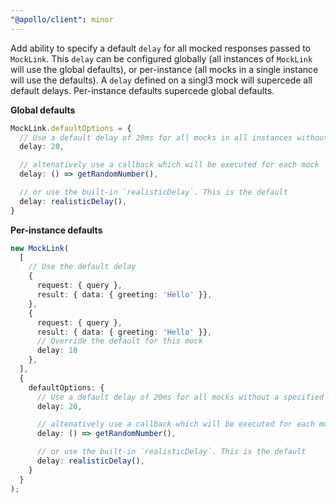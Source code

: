 ```yaml
---
"@apollo/client": minor
---
```


Add ability to specify a default `delay` for all mocked responses passed to `MockLink`. This `delay` can be configured globally (all instances of `MockLink` will use the global defaults), or per-instance (all mocks in a single instance will use the defaults). A `delay` defined on a singl3 mock will supercede all default delays. Per-instance defaults supercede global defaults.

**Global defaults**

```ts
MockLink.defaultOptions = {
  // Use a default delay of 20ms for all mocks in all instances without a specified delay
  delay: 20,

  // altenatively use a callback which will be executed for each mock
  delay: () => getRandomNumber(),

  // or use the built-in `realisticDelay`. This is the default
  delay: realisticDelay(),
}
```

**Per-instance defaults**

```ts
new MockLink(
  [
    // Use the default delay
    {
      request: { query },
      result: { data: { greeting: 'Hello' }},
    },
    {
      request: { query },
      result: { data: { greeting: 'Hello' }},
      // Override the default for this mock
      delay: 10
    },
  ],
  {
    defaultOptions: {
      // Use a default delay of 20ms for all mocks without a specified delay
      delay: 20,

      // altenatively use a callback which will be executed for each mock
      delay: () => getRandomNumber(),

      // or use the built-in `realisticDelay`. This is the default
      delay: realisticDelay(),
    }
  }
);
```
